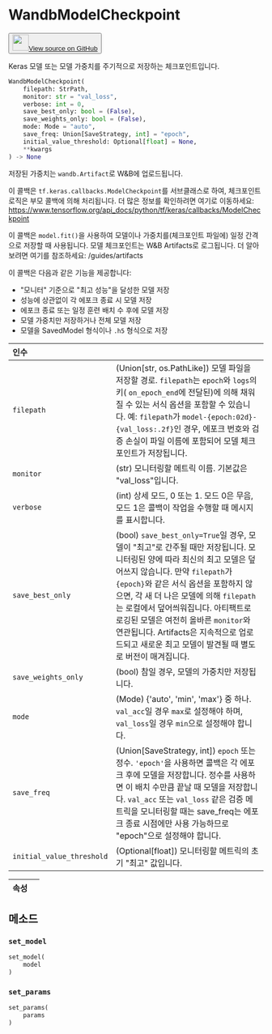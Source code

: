 # WandbModelCheckpoint

<p><button style={{display: 'flex', alignItems: 'center', backgroundColor: 'white', border: '1px solid #ddd', padding: '10px', borderRadius: '6px', cursor: 'pointer', boxShadow: '0 2px 3px rgba(0,0,0,0.1)', transition: 'all 0.3s'}}><a href='https://www.github.com/wandb/wandb/tree/v0.18.0/wandb/integration/keras/callbacks/model_checkpoint.py#L27-L195' style={{fontSize: '1.2em', display: 'flex', alignItems: 'center'}}><img src='https://github.githubassets.com/images/modules/logos_page/GitHub-Mark.png' height='32px' width='32px' style={{marginRight: '10px'}}/>View source on GitHub</a></button></p>

Keras 모델 또는 모델 가중치를 주기적으로 저장하는 체크포인트입니다.

```python
WandbModelCheckpoint(
    filepath: StrPath,
    monitor: str = "val_loss",
    verbose: int = 0,
    save_best_only: bool = (False),
    save_weights_only: bool = (False),
    mode: Mode = "auto",
    save_freq: Union[SaveStrategy, int] = "epoch",
    initial_value_threshold: Optional[float] = None,
    **kwargs
) -> None
```

저장된 가중치는 `wandb.Artifact`로 W&B에 업로드됩니다.

이 콜백은 `tf.keras.callbacks.ModelCheckpoint`를 서브클래스로 하여, 체크포인트 로직은 부모 콜백에 의해 처리됩니다. 더 많은 정보를 확인하려면 여기로 이동하세요: https://www.tensorflow.org/api_docs/python/tf/keras/callbacks/ModelCheckpoint

이 콜백은 `model.fit()`을 사용하여 모델이나 가중치를(체크포인트 파일에) 일정 간격으로 저장할 때 사용됩니다. 모델 체크포인트는 W&B Artifacts로 로그됩니다. 더 알아보려면 여기를 참조하세요: /guides/artifacts

이 콜백은 다음과 같은 기능을 제공합니다:
- "모니터" 기준으로 "최고 성능"을 달성한 모델 저장
- 성능에 상관없이 각 에포크 종료 시 모델 저장
- 에포크 종료 또는 일정 훈련 배치 수 후에 모델 저장
- 모델 가중치만 저장하거나 전체 모델 저장
- 모델을 SavedModel 형식이나 `.h5` 형식으로 저장

| 인수 |  |
| :--- | :--- |
|  `filepath` |  (Union[str, os.PathLike]) 모델 파일을 저장할 경로. `filepath`는 `epoch`와 `logs`의 키( `on_epoch_end`에 전달된)에 의해 채워질 수 있는 서식 옵션을 포함할 수 있습니다. 예: `filepath`가 `model-{epoch:02d}-{val_loss:.2f}`인 경우, 에포크 번호와 검증 손실이 파일 이름에 포함되어 모델 체크포인트가 저장됩니다. |
|  `monitor` |  (str) 모니터링할 메트릭 이름. 기본값은 "val_loss"입니다. |
|  `verbose` |  (int) 상세 모드, 0 또는 1. 모드 0은 무음, 모드 1은 콜백이 작업을 수행할 때 메시지를 표시합니다. |
|  `save_best_only` |  (bool) `save_best_only=True`일 경우, 모델이 "최고"로 간주될 때만 저장됩니다. 모니터링된 양에 따라 최신의 최고 모델은 덮어쓰지 않습니다. 만약 `filepath`가 `{epoch}`와 같은 서식 옵션을 포함하지 않으면, 각 새 더 나은 모델에 의해 `filepath`는 로컬에서 덮어씌워집니다. 아티팩트로 로깅된 모델은 여전히 올바른 `monitor`와 연관됩니다. Artifacts은 지속적으로 업로드되고 새로운 최고 모델이 발견될 때 별도로 버전이 매겨집니다. |
|  `save_weights_only` |  (bool) 참일 경우, 모델의 가중치만 저장됩니다. |
|  `mode` |  (Mode) {'auto', 'min', 'max'} 중 하나. `val_acc`일 경우 `max`로 설정해야 하며, `val_loss`일 경우 `min`으로 설정해야 합니다. |
|  `save_freq` |  (Union[SaveStrategy, int]) `epoch` 또는 정수. `'epoch'`을 사용하면 콜백은 각 에포크 후에 모델을 저장합니다. 정수를 사용하면 이 배치 수만큼 끝날 때 모델을 저장합니다. `val_acc` 또는 `val_loss` 같은 검증 메트릭을 모니터링할 때는 save_freq는 에포크 종료 시점에만 사용 가능하므로 "epoch"으로 설정해야 합니다. |
|  `initial_value_threshold` |  (Optional[float]) 모니터링할 메트릭의 초기 "최고" 값입니다. |

| 속성 |  |
| :--- | :--- |

## 메소드

### `set_model`

```python
set_model(
    model
)
```

### `set_params`

```python
set_params(
    params
)
```
